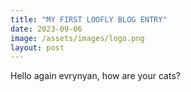 ```yaml
---
title: "MY FIRST LOOFLY BLOG ENTRY"
date: 2023-09-06
image: /assets/images/logo.png
layout: post
---
```


Hello again evrynyan, how are your cats?
